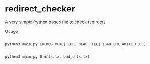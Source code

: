 # redirect_checker
A very simple Python based file to check redirects


Usage

```

python3 main.py [DEBUG_MODE] [URL_READ_FILE] [BAD_URL_WRITE_FILE]

```

```

python3 main.py 0 urls.txt bad_urls.txt

```

